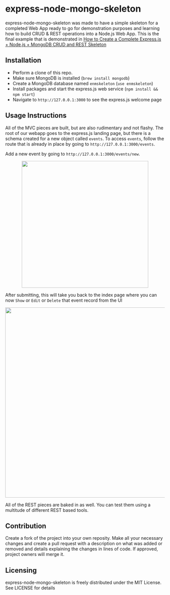 express-node-mongo-skeleton
======================
express-node-mongo-skeleton was made to have a simple skeleton for a completed Web App ready to go for demonstration purposes and learning how to build CRUD & REST operations into a Node.js Web App. This is the final example that is demonstrated in [How to Create a Complete Express.js + Node.js + MongoDB CRUD and REST Skeleton](https://www.airpair.com/javascript/complete-expressjs-nodejs-mongodb-crud-skeleton)

## Installation
- Perform a clone of this repo. 
- Make sure MongoDB is installed (`brew install mongodb`)
- Create a MongoDB database named `enmskeleton` (`use enmskeleton`)
- Install packages and start the express.js web service (`npm install && npm start`)
- Navigate to `http://127.0.0.1:3000` to see the express.js welcome page

## Usage Instructions
All of the MVC pieces are built, but are also rudimentary and not flashy. The root of our webapp goes to the express.js landing page, but there is a schema created for a new object called `events`. To access `events`, follow the route that is already in place by going to `http://127.0.0.1:3000/events`.

Add a new event by going to `http://127.0.0.1:3000/events/new`. 
<center><img src="https://s3.amazonaws.com/kennyonetime/event_new.png" width="400"></center>

After submitting, this will take you back to the index page where you can now `Show` or `Edit` or `Delete` that event record from the UI
<center><img src="https://s3.amazonaws.com/kennyonetime/event_all.png" width="600"></center>

All of the REST pieces are baked in as well. You can test them using a multitude of different REST based tools.

## Contribution
Create a fork of the project into your own reposity. Make all your necessary changes and create a pull request with a description on what was added or removed and details explaining the changes in lines of code. If approved, project owners will merge it.

Licensing
---------
express-node-mongo-skeleton is freely distributed under the MIT License. See LICENSE for details